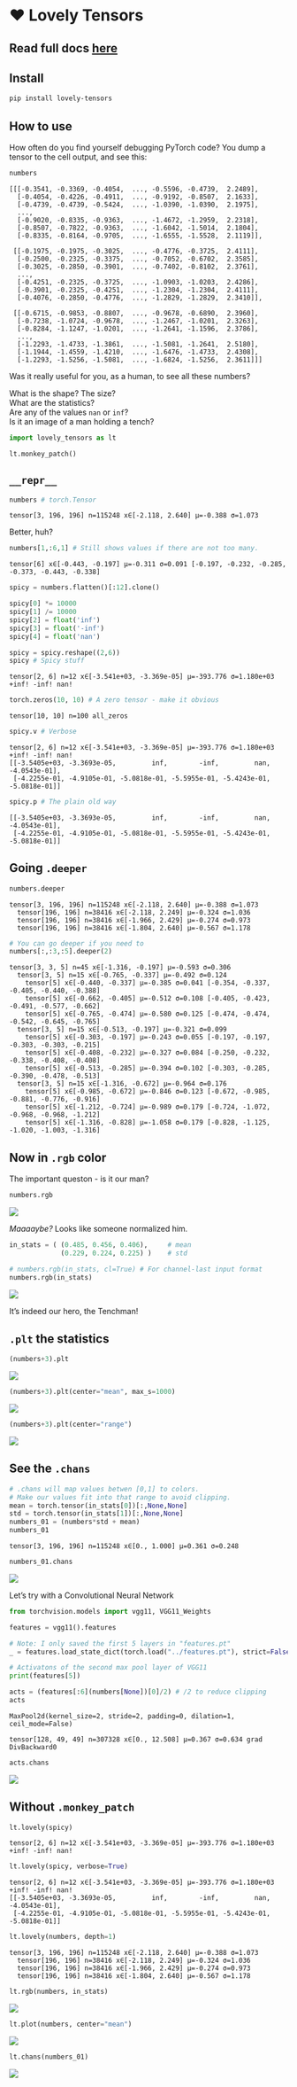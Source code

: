 ❤️ Lovely Tensors
================

<!-- WARNING: THIS FILE WAS AUTOGENERATED! DO NOT EDIT! -->

## Read full docs [here](https://xl0.github.io/lovely-tensors/)

## Install

``` sh
pip install lovely-tensors
```

## How to use

How often do you find yourself debugging PyTorch code? You dump a tensor
to the cell output, and see this:

``` python
numbers
```

    [[[-0.3541, -0.3369, -0.4054,  ..., -0.5596, -0.4739,  2.2489],
      [-0.4054, -0.4226, -0.4911,  ..., -0.9192, -0.8507,  2.1633],
      [-0.4739, -0.4739, -0.5424,  ..., -1.0390, -1.0390,  2.1975],
      ...,
      [-0.9020, -0.8335, -0.9363,  ..., -1.4672, -1.2959,  2.2318],
      [-0.8507, -0.7822, -0.9363,  ..., -1.6042, -1.5014,  2.1804],
      [-0.8335, -0.8164, -0.9705,  ..., -1.6555, -1.5528,  2.1119]],

     [[-0.1975, -0.1975, -0.3025,  ..., -0.4776, -0.3725,  2.4111],
      [-0.2500, -0.2325, -0.3375,  ..., -0.7052, -0.6702,  2.3585],
      [-0.3025, -0.2850, -0.3901,  ..., -0.7402, -0.8102,  2.3761],
      ...,
      [-0.4251, -0.2325, -0.3725,  ..., -1.0903, -1.0203,  2.4286],
      [-0.3901, -0.2325, -0.4251,  ..., -1.2304, -1.2304,  2.4111],
      [-0.4076, -0.2850, -0.4776,  ..., -1.2829, -1.2829,  2.3410]],

     [[-0.6715, -0.9853, -0.8807,  ..., -0.9678, -0.6890,  2.3960],
      [-0.7238, -1.0724, -0.9678,  ..., -1.2467, -1.0201,  2.3263],
      [-0.8284, -1.1247, -1.0201,  ..., -1.2641, -1.1596,  2.3786],
      ...,
      [-1.2293, -1.4733, -1.3861,  ..., -1.5081, -1.2641,  2.5180],
      [-1.1944, -1.4559, -1.4210,  ..., -1.6476, -1.4733,  2.4308],
      [-1.2293, -1.5256, -1.5081,  ..., -1.6824, -1.5256,  2.3611]]]

Was it really useful for you, as a human, to see all these numbers?

What is the shape? The size?  
What are the statistics?  
Are any of the values `nan` or `inf`?  
Is it an image of a man holding a tench?

``` python
import lovely_tensors as lt
```

``` python
lt.monkey_patch()
```

## `__repr__`

``` python
numbers # torch.Tensor
```

    tensor[3, 196, 196] n=115248 x∈[-2.118, 2.640] μ=-0.388 σ=1.073

Better, huh?

``` python
numbers[1,:6,1] # Still shows values if there are not too many.
```

    tensor[6] x∈[-0.443, -0.197] μ=-0.311 σ=0.091 [-0.197, -0.232, -0.285, -0.373, -0.443, -0.338]

``` python
spicy = numbers.flatten()[:12].clone()

spicy[0] *= 10000
spicy[1] /= 10000
spicy[2] = float('inf')
spicy[3] = float('-inf')
spicy[4] = float('nan')

spicy = spicy.reshape((2,6))
spicy # Spicy stuff
```

    tensor[2, 6] n=12 x∈[-3.541e+03, -3.369e-05] μ=-393.776 σ=1.180e+03 +inf! -inf! nan!

``` python
torch.zeros(10, 10) # A zero tensor - make it obvious
```

    tensor[10, 10] n=100 all_zeros

``` python
spicy.v # Verbose
```

    tensor[2, 6] n=12 x∈[-3.541e+03, -3.369e-05] μ=-393.776 σ=1.180e+03 +inf! -inf! nan!
    [[-3.5405e+03, -3.3693e-05,         inf,        -inf,         nan, -4.0543e-01],
     [-4.2255e-01, -4.9105e-01, -5.0818e-01, -5.5955e-01, -5.4243e-01, -5.0818e-01]]

``` python
spicy.p # The plain old way
```

    [[-3.5405e+03, -3.3693e-05,         inf,        -inf,         nan, -4.0543e-01],
     [-4.2255e-01, -4.9105e-01, -5.0818e-01, -5.5955e-01, -5.4243e-01, -5.0818e-01]]

## Going `.deeper`

``` python
numbers.deeper
```

    tensor[3, 196, 196] n=115248 x∈[-2.118, 2.640] μ=-0.388 σ=1.073
      tensor[196, 196] n=38416 x∈[-2.118, 2.249] μ=-0.324 σ=1.036
      tensor[196, 196] n=38416 x∈[-1.966, 2.429] μ=-0.274 σ=0.973
      tensor[196, 196] n=38416 x∈[-1.804, 2.640] μ=-0.567 σ=1.178

``` python
# You can go deeper if you need to
numbers[:,:3,:5].deeper(2)
```

    tensor[3, 3, 5] n=45 x∈[-1.316, -0.197] μ=-0.593 σ=0.306
      tensor[3, 5] n=15 x∈[-0.765, -0.337] μ=-0.492 σ=0.124
        tensor[5] x∈[-0.440, -0.337] μ=-0.385 σ=0.041 [-0.354, -0.337, -0.405, -0.440, -0.388]
        tensor[5] x∈[-0.662, -0.405] μ=-0.512 σ=0.108 [-0.405, -0.423, -0.491, -0.577, -0.662]
        tensor[5] x∈[-0.765, -0.474] μ=-0.580 σ=0.125 [-0.474, -0.474, -0.542, -0.645, -0.765]
      tensor[3, 5] n=15 x∈[-0.513, -0.197] μ=-0.321 σ=0.099
        tensor[5] x∈[-0.303, -0.197] μ=-0.243 σ=0.055 [-0.197, -0.197, -0.303, -0.303, -0.215]
        tensor[5] x∈[-0.408, -0.232] μ=-0.327 σ=0.084 [-0.250, -0.232, -0.338, -0.408, -0.408]
        tensor[5] x∈[-0.513, -0.285] μ=-0.394 σ=0.102 [-0.303, -0.285, -0.390, -0.478, -0.513]
      tensor[3, 5] n=15 x∈[-1.316, -0.672] μ=-0.964 σ=0.176
        tensor[5] x∈[-0.985, -0.672] μ=-0.846 σ=0.123 [-0.672, -0.985, -0.881, -0.776, -0.916]
        tensor[5] x∈[-1.212, -0.724] μ=-0.989 σ=0.179 [-0.724, -1.072, -0.968, -0.968, -1.212]
        tensor[5] x∈[-1.316, -0.828] μ=-1.058 σ=0.179 [-0.828, -1.125, -1.020, -1.003, -1.316]

## Now in `.rgb` color

The important queston - is it our man?

``` python
numbers.rgb
```

![](index_files/figure-gfm/cell-13-output-1.png)

*Maaaaybe?* Looks like someone normalized him.

``` python
in_stats = ( (0.485, 0.456, 0.406),     # mean 
             (0.229, 0.224, 0.225) )    # std

# numbers.rgb(in_stats, cl=True) # For channel-last input format
numbers.rgb(in_stats)
```

![](index_files/figure-gfm/cell-14-output-1.png)

It’s indeed our hero, the Tenchman!

## `.plt` the statistics

``` python
(numbers+3).plt
```

![](index_files/figure-gfm/cell-15-output-1.png)

``` python
(numbers+3).plt(center="mean", max_s=1000)
```

![](index_files/figure-gfm/cell-16-output-1.png)

``` python
(numbers+3).plt(center="range")
```

![](index_files/figure-gfm/cell-17-output-1.png)

## See the `.chans`

``` python
# .chans will map values betwen [0,1] to colors.
# Make our values fit into that range to avoid clipping.
mean = torch.tensor(in_stats[0])[:,None,None]
std = torch.tensor(in_stats[1])[:,None,None]
numbers_01 = (numbers*std + mean)
numbers_01
```

    tensor[3, 196, 196] n=115248 x∈[0., 1.000] μ=0.361 σ=0.248

``` python
numbers_01.chans
```

![](index_files/figure-gfm/cell-19-output-1.png)

Let’s try with a Convolutional Neural Network

``` python
from torchvision.models import vgg11, VGG11_Weights
```

``` python
features = vgg11().features

# Note: I only saved the first 5 layers in "features.pt"
_ = features.load_state_dict(torch.load("../features.pt"), strict=False)
```

``` python
# Activatons of the second max pool layer of VGG11
print(features[5])

acts = (features[:6](numbers[None])[0]/2) # /2 to reduce clipping
acts
```

    MaxPool2d(kernel_size=2, stride=2, padding=0, dilation=1, ceil_mode=False)

    tensor[128, 49, 49] n=307328 x∈[0., 12.508] μ=0.367 σ=0.634 grad DivBackward0

``` python
acts.chans
```

![](index_files/figure-gfm/cell-23-output-1.png)

## Without `.monkey_patch`

``` python
lt.lovely(spicy)
```

    tensor[2, 6] n=12 x∈[-3.541e+03, -3.369e-05] μ=-393.776 σ=1.180e+03 +inf! -inf! nan!

``` python
lt.lovely(spicy, verbose=True)
```

    tensor[2, 6] n=12 x∈[-3.541e+03, -3.369e-05] μ=-393.776 σ=1.180e+03 +inf! -inf! nan!
    [[-3.5405e+03, -3.3693e-05,         inf,        -inf,         nan, -4.0543e-01],
     [-4.2255e-01, -4.9105e-01, -5.0818e-01, -5.5955e-01, -5.4243e-01, -5.0818e-01]]

``` python
lt.lovely(numbers, depth=1)
```

    tensor[3, 196, 196] n=115248 x∈[-2.118, 2.640] μ=-0.388 σ=1.073
      tensor[196, 196] n=38416 x∈[-2.118, 2.249] μ=-0.324 σ=1.036
      tensor[196, 196] n=38416 x∈[-1.966, 2.429] μ=-0.274 σ=0.973
      tensor[196, 196] n=38416 x∈[-1.804, 2.640] μ=-0.567 σ=1.178

``` python
lt.rgb(numbers, in_stats)
```

![](index_files/figure-gfm/cell-27-output-1.png)

``` python
lt.plot(numbers, center="mean")
```

![](index_files/figure-gfm/cell-28-output-1.png)

``` python
lt.chans(numbers_01)
```

![](index_files/figure-gfm/cell-29-output-1.png)
